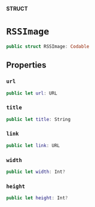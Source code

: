 **STRUCT**

# `RSSImage`

```swift
public struct RSSImage: Codable
```

## Properties
### `url`

```swift
public let url: URL
```

### `title`

```swift
public let title: String
```

### `link`

```swift
public let link: URL
```

### `width`

```swift
public let width: Int?
```

### `height`

```swift
public let height: Int?
```
